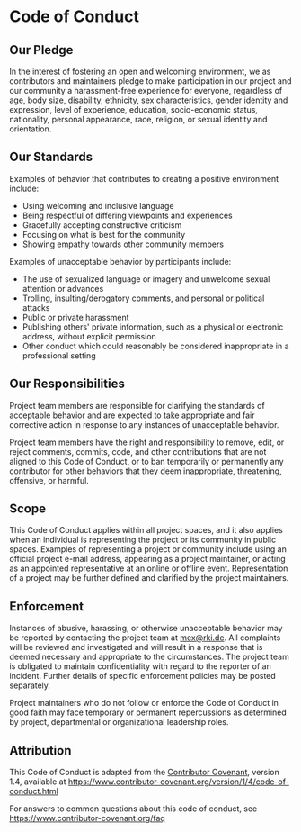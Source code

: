
# Code of Conduct

## Our Pledge

In the interest of fostering an open and welcoming environment, we as contributors and
maintainers pledge to make participation in our project and our community a
harassment-free experience for everyone, regardless of age, body size, disability,
ethnicity, sex characteristics, gender identity and expression, level of experience,
education, socio-economic status, nationality, personal appearance, race, religion,
or sexual identity and orientation.

## Our Standards

Examples of behavior that contributes to creating a positive environment include:

- Using welcoming and inclusive language
- Being respectful of differing viewpoints and experiences
- Gracefully accepting constructive criticism
- Focusing on what is best for the community
- Showing empathy towards other community members

Examples of unacceptable behavior by participants include:

- The use of sexualized language or imagery and unwelcome sexual attention or
  advances
- Trolling, insulting/derogatory comments, and personal or political attacks
- Public or private harassment
- Publishing others' private information, such as a physical or electronic
  address, without explicit permission
- Other conduct which could reasonably be considered inappropriate in a
  professional setting

## Our Responsibilities

Project team members are responsible for clarifying the standards of acceptable
behavior and are expected to take appropriate and fair corrective action in response to
any instances of unacceptable behavior.

Project team members have the right and responsibility to remove, edit, or reject
comments, commits, code, and other contributions that are not aligned to this
Code of Conduct, or to ban temporarily or permanently any contributor for other
behaviors that they deem inappropriate, threatening, offensive, or harmful.

## Scope

This Code of Conduct applies within all project spaces, and it also applies when an
individual is representing the project or its community in public spaces. Examples of
representing a project or community include using an official project e-mail address,
appearing as a project maintainer, or acting as an appointed representative at an online
or offline event. Representation of a project may be further defined and clarified by
the project maintainers.

## Enforcement

Instances of abusive, harassing, or otherwise unacceptable behavior may be reported by
contacting the project team at mex@rki.de. All complaints will be reviewed and
investigated and will result in a response that is deemed necessary and appropriate to
the circumstances. The project team is obligated to maintain confidentiality with regard
to the reporter of an incident. Further details of specific enforcement policies may be
posted separately.

Project maintainers who do not follow or enforce the Code of Conduct in good faith may
face temporary or permanent repercussions as determined by project, departmental
or organizational leadership roles.

## Attribution

This Code of Conduct is adapted from the [Contributor Covenant][homepage], version 1.4,
available at https://www.contributor-covenant.org/version/1/4/code-of-conduct.html

[homepage]: https://www.contributor-covenant.org

For answers to common questions about this code of conduct, see
https://www.contributor-covenant.org/faq
